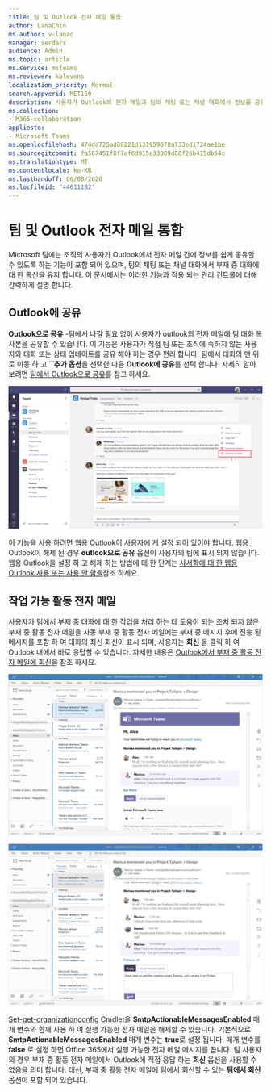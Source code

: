 ```yaml
---
title: 팀 및 Outlook 전자 메일 통합
author: LanaChin
ms.author: v-lanac
manager: serdars
audience: Admin
ms.topic: article
ms.service: msteams
ms.reviewer: kblevens
localization_priority: Normal
search.appverid: MET150
description: 사용자가 Outlook의 전자 메일과 팀의 채팅 또는 채널 대화에서 정보를 공유할 수 있는 기능을 비롯 한 팀 및 Outlook 전자 메일 통합 기능에 대해 알아봅니다.
ms.collection:
- M365-collaboration
appliesto:
- Microsoft Teams
ms.openlocfilehash: 474da725ad88221d131959078a733ed1724ae1be
ms.sourcegitcommit: fa567451f8f7af6d915e33809d88f26b415db54c
ms.translationtype: MT
ms.contentlocale: ko-KR
ms.lasthandoff: 06/08/2020
ms.locfileid: "44611182"
---
```

# <a name="teams-and-outlook-email-integration"></a>팀 및 Outlook 전자 메일 통합

Microsoft 팀에는 조직의 사용자가 Outlook에서 전자 메일 간에 정보를 쉽게 공유할 수 있도록 하는 기능이 포함 되어 있으며, 팀의 채팅 또는 채널 대화에서 부재 중 대화에 대 한 통신을 유지 합니다. 이 문서에서는 이러한 기능과 적용 되는 관리 컨트롤에 대해 간략하게 설명 합니다.

## <a name="share-to-outlook"></a>Outlook에 공유

**Outlook으로 공유** -팀에서 나갈 필요 없이 사용자가 outlook의 전자 메일에 팀 대화 복사본을 공유할 수 있습니다. 이 기능은 사용자가 직접 팀 또는 조직에 속하지 않는 사용자와 대화 또는 상태 업데이트를 공유 해야 하는 경우 편리 합니다. 팀에서 대화의 맨 위로 이동 하 고 **̇ ̇ ̇ 추가 옵션**을 선택한 다음 **Outlook에 공유**를 선택 합니다.  자세히 알아보려면 [팀에서 Outlook으로 공유](https://support.office.com/article/share-to-outlook-from-teams-f9dabbe9-9e9b-4e35-99dd-2eeeb67c4f6d)를 참고 하세요.

![팀의 Outlook과 공유 기능을 보여 주는 스크린샷](media/share-to-outlook.png)

이 기능을 사용 하려면 웹용 Outlook이 사용자에 게 설정 되어 있어야 합니다. 웹용 Outlook이 해제 된 경우 **outlook으로 공유** 옵션이 사용자의 팀에 표시 되지 않습니다. 웹용 Outlook을 설정 하 고 해제 하는 방법에 대 한 단계는 [사서함에 대 한 웹용 Outlook 사용 또는 사용 안 함을](https://docs.microsoft.com/exchange/recipients-in-exchange-online/manage-user-mailboxes/enable-or-disable-outlook-web-app)참조 하세요.

## <a name="actionable-activity-emails"></a>작업 가능 활동 전자 메일

사용자가 팀에서 부재 중 대화에 대 한 작업을 처리 하는 데 도움이 되는 조치 되지 않은 부재 중 활동 전자 메일을 자동 부재 중 활동 전자 메일에는 부재 중 메시지 후에 전송 된 메시지를 포함 하 여 대화의 최신 회신이 표시 되며, 사용자는 **회신** 을 클릭 하 여 Outlook 내에서 바로 응답할 수 있습니다. 자세한 내용은 [Outlook에서 부재 중 활동 전자 메일에 회신](https://support.office.com/article/reply-to-missed-activity-emails-from-outlook-bc0cf587-db26-4946-aac7-8eebd84f1381)을 참조 하세요.

![부재 중 활동 전자 메일을 보여 주는 스크린샷](media/missed-activity-email.png)

![부재 중 활동 전자 메일에 회신 하는 방법을 보여 주는 스크린샷](media/missed-activity-email-reply.png)

[Set-get-organizationconfig](https://docs.microsoft.com/powershell/module/exchange/organization/set-organizationconfig) Cmdlet을 **SmtpActionableMessagesEnabled** 매개 변수와 함께 사용 하 여 실행 가능한 전자 메일을 해제할 수 있습니다. 기본적으로 **SmtpActionableMessagesEnabled** 매개 변수는 **true**로 설정 됩니다. 매개 변수를 **false** 로 설정 하면 Office 365에서 실행 가능한 전자 메일 메시지를 끕니다. 팀 사용자의 경우 부재 중 활동 전자 메일에서 Outlook에 직접 응답 하는 **회신** 옵션을 사용할 수 없음을 의미 합니다. 대신, 부재 중 활동 전자 메일에 팀에서 회신할 수 있는 **팀에서 회신** 옵션이 포함 되어 있습니다.
